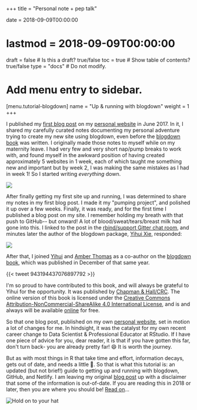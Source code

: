 +++
title = "Personal note + pep talk"

date = 2018-09-09T00:00:00
# lastmod = 2018-09-09T00:00:00

draft = false  # Is this a draft? true/false
toc = true  # Show table of contents? true/false
type = "docs"  # Do not modify.

# Add menu entry to sidebar.
[menu.tutorial-blogdown]
  name = "Up & running with blogdown"
  weight = 1
+++

I published my [first blog post](../post/up-and-running-with-blogdown) on my [personal website](https://alison.rbind.io/) in June 2017. In it, I shared my carefully curated notes documenting my personal adventure trying to create my new site using blogdown, even before the [blogdown book](https://bookdown.org/yihui/blogdown/) was written. I originally made those notes to myself while on my maternity leave. I had very few and very short nap/pump breaks to work with, and found myself in the awkward position of having created approximately 5 websites in 1 week, each of which taught me something new and important but by week 2, I was making the same mistakes as I had in week 1! So I started writing _everything_ down. 

![](https://media.giphy.com/media/DHvWIBOhwQi64/giphy.gif)

After finally getting my first site up and running, I was determined to share my notes in my first blog post. I made it my "pumping project", and polished it up over a few weeks. Finally, it was ready, and for the first time I published a blog post on my site. I remember holding my breath with that push to GitHub-- but onward! A lot of blood/sweat/tears/breast milk had gone into this. I linked to the post in the [rbind/support Gitter chat room](https://gitter.im/rbind/support), and minutes later the author of the blogdown package, [Yihui Xie](https://yihui.name/), responded:

![](/img/tutorials/yihui-gitter.png)

After that, I joined [Yihui](https://yihui.name/) and [Amber Thomas](https://amber.rbind.io/) as a co-author on the [blogdown book](https://bookdown.org/yihui/blogdown/), which was published in December of that same year. 


{{< tweet 943194437076897792 >}}

I'm so proud to have contributed to this book, and will always be grateful to Yihui for the opportunity. It was published by [Chapman & Hall/CRC](https://www.crcpress.com/p/book/9780815363729). The online version of this book is licensed under the [Creative Commons Attribution-NonCommercial-ShareAlike 4.0 International License](http://creativecommons.org/licenses/by-nc-sa/4.0/), and is and always will be available [online](https://bookdown.org/yihui/blogdown/) for free.

So that one blog post, published on my own [personal website](https://alison.rbind.io/), set in motion a lot of changes for me. In hindsight, it was the catalyst for my own recent career change to Data Scientist & Professional Educator at RStudio. If I have one piece of advice for you, dear reader, it is that if you have gotten this far, don't turn back- you are already pretty far! :smile: It is worth the journey.

But as with most things in R that take time and effort, information decays, gets out of date, and needs a little :blue_heart:. So that is what this tutorial is: an updated (but not brief!) guide to getting up and running with blogdown, GitHub, and Netlify. I am leaving my original [blog post](../post/up-and-running-with-blogdown) up with a disclaimer that some of the information is out-of-date. If you are reading this in 2018 or later, then you are where you should be! [Read on](01_blogdown-resources)...

![Hold on to your hat](https://media.giphy.com/media/uELDhoOZdSnUk/giphy.gif)

